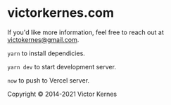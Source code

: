 # victorkernes.com

If you'd like more information, feel free to reach out at victokernes@gmail.com.


`yarn` to install dependicies.

`yarn dev` to start development server.

`now` to push to Vercel server.

Copyright © 2014-2021 Victor Kernes
